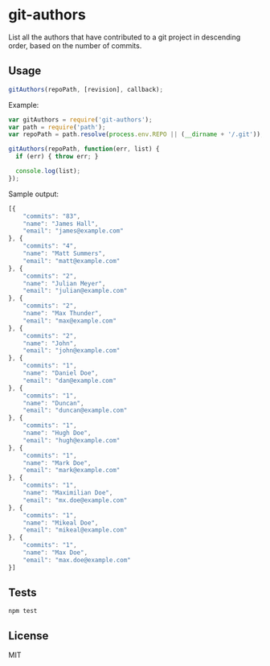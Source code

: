 # git-authors

List all the authors that have contributed to a git project in descending order, based on the number of commits.

## Usage

```js
gitAuthors(repoPath, [revision], callback);
```

Example:

```js
var gitAuthors = require('git-authors');
var path = require('path');
var repoPath = path.resolve(process.env.REPO || (__dirname + '/.git'));

gitAuthors(repoPath, function(err, list) {
  if (err) { throw err; }

  console.log(list);
});
```

Sample output:

```js
[{
    "commits": "83",
    "name": "James Hall",
    "email": "james@example.com"
}, {
    "commits": "4",
    "name": "Matt Summers",
    "email": "matt@example.com"
}, {
    "commits": "2",
    "name": "Julian Meyer",
    "email": "julian@example.com"
}, {
    "commits": "2",
    "name": "Max Thunder",
    "email": "max@example.com"
}, {
    "commits": "2",
    "name": "John",
    "email": "john@example.com"
}, {
    "commits": "1",
    "name": "Daniel Doe",
    "email": "dan@example.com"
}, {
    "commits": "1",
    "name": "Duncan",
    "email": "duncan@example.com"
}, {
    "commits": "1",
    "name": "Hugh Doe",
    "email": "hugh@example.com"
}, {
    "commits": "1",
    "name": "Mark Doe",
    "email": "mark@example.com"
}, {
    "commits": "1",
    "name": "Maximilian Doe",
    "email": "mx.doe@example.com"
}, {
    "commits": "1",
    "name": "Mikeal Doe",
    "email": "mikeal@example.com"
}, {
    "commits": "1",
    "name": "Max Doe",
    "email": "max.doe@example.com"
}]
```

## Tests

```
npm test
```

## License

MIT
